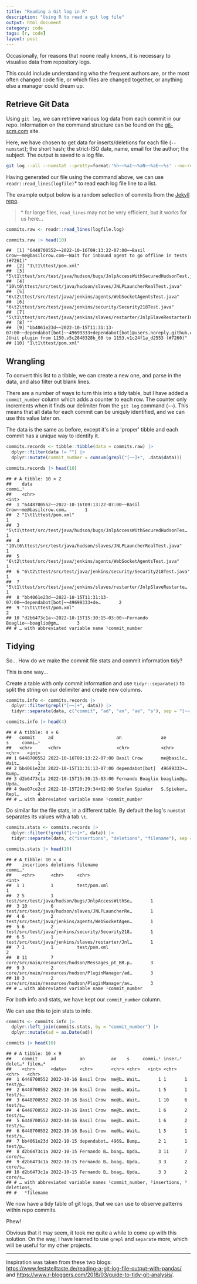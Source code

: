 ```yaml
---
title: "Reading a Git log in R"
description: "Using R to read a git log file"
output: html_document
category: code
tags: [r, code]
layout: post
---
```






Occasionally, for reasons that noone really knows, it is necessary to visualise data from repository logs.

This could include understanding who the frequent authors are, or the most often changed code file, or which files are changed together, or anything else a manager could dream up.

## Retrieve Git Data

Using `git log`, we can retrieve various log data from each commit in our repo.  Information on the command structure can be found on the [git-scm.com](https://git-scm.com/docs/git-log) site.

Here, we have chosen to get data for inserts/deletions for each file (`--numstat`); the short hash; the strict-ISO date, name, email for the author; the subject.  The output is saved to a log file.

```bash
git log --all --numstat --pretty=format:'%h~~%aI~~%aN~~%aE~~%s' --no-renames --since=2022-10-14 > logfile.log
```

Having generated our file using the command above, we can use `readr::read_lines(logfile)`\* to read each log file line to a list.

The example output below is a random selection of commits from the [Jekyll repo](https://github.com/jekyll/jekyll).

> \* for large files, `read_lines` may not be very efficient, but it works for us here...


```r
commits.raw <- readr::read_lines(logfile.log)

commits.raw |> head(10)
```

```
##  [1] "6448700552~~2022-10-16T09:13:22-07:00~~Basil Crow~~me@basilcrow.com~~Wait for inbound agent to go offline in tests (#7261)"                                                          
##  [2] "1\t1\ttest/pom.xml"                                                                                                                                                                  
##  [3] "5\t1\ttest/src/test/java/hudson/bugs/JnlpAccessWithSecuredHudsonTest.java"                                                                                                           
##  [4] "10\t6\ttest/src/test/java/hudson/slaves/JNLPLauncherRealTest.java"                                                                                                                   
##  [5] "6\t2\ttest/src/test/java/jenkins/agents/WebSocketAgentsTest.java"                                                                                                                    
##  [6] "6\t2\ttest/src/test/java/jenkins/security/Security218Test.java"                                                                                                                      
##  [7] "5\t1\ttest/src/test/java/jenkins/slaves/restarter/JnlpSlaveRestarterInstallerTest.java"                                                                                              
##  [8] ""                                                                                                                                                                                    
##  [9] "bb4061e23d~~2022-10-15T11:31:13-07:00~~dependabot[bot]~~49699333+dependabot[bot]@users.noreply.github.com~~Bump JUnit plugin from 1150.v5c2848328b_60 to 1153.v1c24f1a_d2553 (#7260)"
## [10] "1\t1\ttest/pom.xml"
```

## Wrangling

To convert this list to a tibble, we can create a new one, and parse in the data, and also filter out blank lines.

There are a number of ways to turn this into a tidy table, but I have added a `commit_number` column which adds a counter to each row.  The counter only increments when it finds our delimiter from the `git log` command (`~~`).  This means that all data for each commit can be uniquly identified, and we can use this value later on.

The data is the same as before, except it's in a 'proper' tibble and each commit has a unique way to identify it.


```r
commits.records <- tibble::tibble(data = commits.raw) |>
  dplyr::filter(data != "") |>
  dplyr::mutate(commit_number = cumsum(grepl("[~~]+", .data$data)))

commits.records |> head(10)
```

```
## # A tibble: 10 × 2
##    data                                                                  commi…¹
##    <chr>                                                                   <int>
##  1 "6448700552~~2022-10-16T09:13:22-07:00~~Basil Crow~~me@basilcrow.com…       1
##  2 "1\t1\ttest/pom.xml"                                                        1
##  3 "5\t1\ttest/src/test/java/hudson/bugs/JnlpAccessWithSecuredHudsonTes…       1
##  4 "10\t6\ttest/src/test/java/hudson/slaves/JNLPLauncherRealTest.java"         1
##  5 "6\t2\ttest/src/test/java/jenkins/agents/WebSocketAgentsTest.java"          1
##  6 "6\t2\ttest/src/test/java/jenkins/security/Security218Test.java"            1
##  7 "5\t1\ttest/src/test/java/jenkins/slaves/restarter/JnlpSlaveRestarte…       1
##  8 "bb4061e23d~~2022-10-15T11:31:13-07:00~~dependabot[bot]~~49699333+de…       2
##  9 "1\t1\ttest/pom.xml"                                                        2
## 10 "d2b6473c1a~~2022-10-15T15:30:15-03:00~~Fernando Boaglio~~boaglio@gm…       3
## # … with abbreviated variable name ¹​commit_number
```

## Tidying

So...  How do we make the commit file stats and commit information tidy?

This is one way...

Create a table with only commit information and use `tidyr::separate()` to split the string on our delimiter and create new columns.


```r
commits.info <- commits.records |>
  dplyr::filter(grepl("[~~]+", data)) |>
  tidyr::separate(data, c("commit", "ad", "an", "ae", "s"), sep = "[~~]+")

commits.info |> head(4)
```

```
## # A tibble: 4 × 6
##   commit     ad                        an               ae         s     commi…¹
##   <chr>      <chr>                     <chr>            <chr>      <chr>   <int>
## 1 6448700552 2022-10-16T09:13:22-07:00 Basil Crow       me@basilc… Wait…       1
## 2 bb4061e23d 2022-10-15T11:31:13-07:00 dependabot[bot]  49699333+… Bump…       2
## 3 d2b6473c1a 2022-10-15T15:30:15-03:00 Fernando Boaglio boaglio@g… Upda…       3
## 4 9ae07ce2cd 2022-10-15T20:29:34+02:00 Stefan Spieker   S.Spieker… Repl…       4
## # … with abbreviated variable name ¹​commit_number
```

Do similar for the file stats, in a different table.  By default the log's `numstat` separates its values with a tab `\t`.


```r
commits.stats <- commits.records |>
  dplyr::filter(!grepl("[~~]+", data)) |>
  tidyr::separate(data, c("insertions", "deletions", "filename"), sep = "[\t]+")

commits.stats |> head(10)
```

```
## # A tibble: 10 × 4
##    insertions deletions filename                                         commi…¹
##    <chr>      <chr>     <chr>                                              <int>
##  1 1          1         test/pom.xml                                           1
##  2 5          1         test/src/test/java/hudson/bugs/JnlpAccessWithSe…       1
##  3 10         6         test/src/test/java/hudson/slaves/JNLPLauncherRe…       1
##  4 6          2         test/src/test/java/jenkins/agents/WebSocketAgen…       1
##  5 6          2         test/src/test/java/jenkins/security/Security218…       1
##  6 5          1         test/src/test/java/jenkins/slaves/restarter/Jnl…       1
##  7 1          1         test/pom.xml                                           2
##  8 11         7         core/src/main/resources/hudson/Messages_pt_BR.p…       3
##  9 3          2         core/src/main/resources/hudson/PluginManager/ad…       3
## 10 3          2         core/src/main/resources/hudson/PluginManager/av…       3
## # … with abbreviated variable name ¹​commit_number
```

For both info and stats, we have kept our `commit_number` column.

We can use this to join stats to info.


```r
commits <- commits.info |>
  dplyr::left_join(commits.stats, by = "commit_number") |>
  dplyr::mutate(ad = as.Date(ad))

commits |> head(10)
```

```
## # A tibble: 10 × 9
##    commit     ad         an          ae    s     commi…¹ inser…² delet…³ filen…⁴
##    <chr>      <date>     <chr>       <chr> <chr>   <int> <chr>   <chr>   <chr>  
##  1 6448700552 2022-10-16 Basil Crow  me@b… Wait…       1 1       1       test/p…
##  2 6448700552 2022-10-16 Basil Crow  me@b… Wait…       1 5       1       test/s…
##  3 6448700552 2022-10-16 Basil Crow  me@b… Wait…       1 10      6       test/s…
##  4 6448700552 2022-10-16 Basil Crow  me@b… Wait…       1 6       2       test/s…
##  5 6448700552 2022-10-16 Basil Crow  me@b… Wait…       1 6       2       test/s…
##  6 6448700552 2022-10-16 Basil Crow  me@b… Wait…       1 5       1       test/s…
##  7 bb4061e23d 2022-10-15 dependabot… 4969… Bump…       2 1       1       test/p…
##  8 d2b6473c1a 2022-10-15 Fernando B… boag… Upda…       3 11      7       core/s…
##  9 d2b6473c1a 2022-10-15 Fernando B… boag… Upda…       3 3       2       core/s…
## 10 d2b6473c1a 2022-10-15 Fernando B… boag… Upda…       3 3       2       core/s…
## # … with abbreviated variable names ¹​commit_number, ²​insertions, ³​deletions,
## #   ⁴​filename
```

We now have a tidy table of git logs, that we can use to observe patterns within repo commits.

Phew!

Obvious that it may seem, it took me quite a while to come up with this solution.  On the way, I have learned to use `grepl` and `separate` more, which will be useful for my other projects.

---

Inspiration was taken from these two blogs: <https://www.feststelltaste.de/reading-a-git-log-file-output-with-pandas/> and <https://www.r-bloggers.com/2018/03/guide-to-tidy-git-analysis/>.
